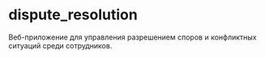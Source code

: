 # dispute_resolution
Веб-приложение для управления разрешением споров и конфликтных ситуаций среди сотрудников.
